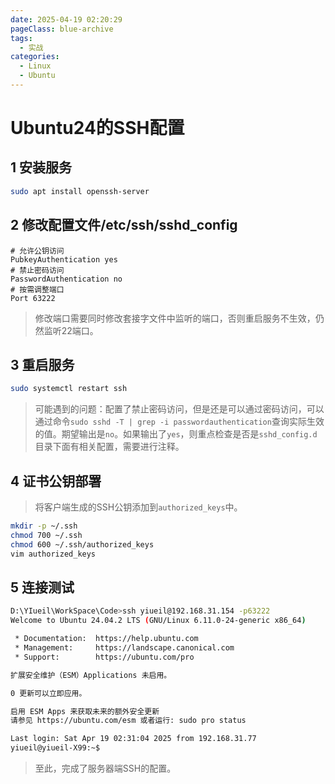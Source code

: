 ```yaml
---
date: 2025-04-19 02:20:29
pageClass: blue-archive
tags:
  - 实战
categories:
  - Linux
  - Ubuntu
---
```


# Ubuntu24的SSH配置

## 1 安装服务
```bash
sudo apt install openssh-server
```

## 2 修改配置文件/etc/ssh/sshd_config

```properties
# 允许公钥访问
PubkeyAuthentication yes
# 禁止密码访问
PasswordAuthentication no
# 按需调整端口
Port 63222
```
>修改端口需要同时修改套接字文件中监听的端口，否则重启服务不生效，仍然监听22端口。

## 3 重启服务
```bash
sudo systemctl restart ssh
```

>可能遇到的问题：配置了禁止密码访问，但是还是可以通过密码访问，可以通过命令`sudo sshd -T | grep -i passwordauthentication`查询实际生效的值。期望输出是`no`。如果输出了`yes`，则重点检查是否是`sshd_config.d`目录下面有相关配置，需要进行注释。

## 4 证书公钥部署
>将客户端生成的SSH公钥添加到`authorized_keys`中。
```bash
mkdir -p ~/.ssh
chmod 700 ~/.ssh
chmod 600 ~/.ssh/authorized_keys
vim authorized_keys
```

## 5 连接测试
```bash
D:\YIueil\WorkSpace\Code>ssh yiueil@192.168.31.154 -p63222
Welcome to Ubuntu 24.04.2 LTS (GNU/Linux 6.11.0-24-generic x86_64)

 * Documentation:  https://help.ubuntu.com
 * Management:     https://landscape.canonical.com
 * Support:        https://ubuntu.com/pro

扩展安全维护（ESM）Applications 未启用。

0 更新可以立即应用。

启用 ESM Apps 来获取未来的额外安全更新
请参见 https://ubuntu.com/esm 或者运行: sudo pro status

Last login: Sat Apr 19 02:31:04 2025 from 192.168.31.77
yiueil@yiueil-X99:~$
```

> 至此，完成了服务器端SSH的配置。